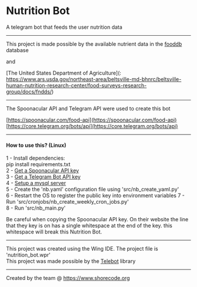 # Nutrition Bot
A telegram bot that feeds the user nutrition data

***
This project is made possible by the available nutrient data in the [fooddb](www.foodb.ca)  database 

and

[The United States Department of Agriculture](: https://www.ars.usda.gov/northeast-area/beltsville-md-bhnrc/beltsville-human-nutrition-research-center/food-surveys-research-group/docs/fndds/) 

***

The Spoonacular API and Telegram API were used to create this bot

[https://spoonacular.com/food-api](https://spoonacular.com/food-api) 
[https://core.telegram.org/bots/api](https://core.telegram.org/bots/api) 


***
####  How to use this? (Linux)
1 - Install dependencies:  
pip install requirements.txt  
2 - [Get a Spoonacular API key](https://spoonacular.com/food-api)  
3 - [Get a Telegram Bot API key](https://core.telegram.org/bots/api)  
4 - [Setup a mysql server](https://dev.mysql.com/doc/mysql-getting-started/en/)   
5 - Create the 'nb.yaml' configuration file using 'src/nb_create_yaml.py'  
6 - Restart the OS to register the public key into environment variables
7 - Run 'src/cronjobs/nb_create_weekly_cron_jobs.py'  
8 - Run 'src/nb_main.py'

Be careful when copying the Spoonacular API key. On their website the line that they key is on has a single whitespace at the end of the key. this whitespace will break this Nutrition Bot.    

***
This project was created using the Wing IDE. The project file is 'nutrition_bot.wpr'  
This project was made possible by the [Telebot](https://github.com/eternnoir/pyTelegramBotAPI) library  

***
Created by the team @ https://www.shorecode.org
